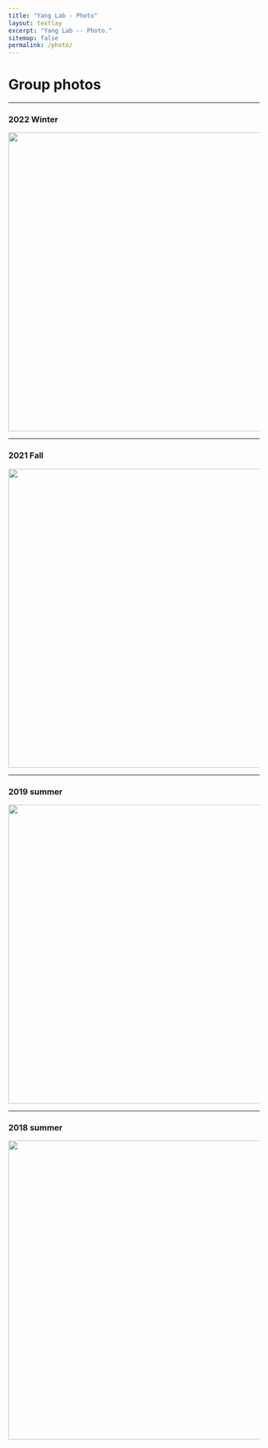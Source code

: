 ```yaml
---
title: "Yang Lab - Photo"
layout: textlay
excerpt: "Yang Lab -- Photo."
sitemap: false
permalink: /photo/
---
```


# Group photos

---

### 2022 Winter 

<img src="{{ site.url }}{{ site.baseurl }}/images/grouppic/2022.jpg" style="width: 600px">

---

### 2021 Fall 

<img src="{{ site.url }}{{ site.baseurl }}/images/grouppic/2021.jpg" style="width: 600px">

---

### 2019 summer 

<img src="{{ site.url }}{{ site.baseurl }}/images/grouppic/2019.jpg" style="width: 600px">

---

### 2018 summer

<img src="{{ site.url }}{{ site.baseurl }}/images/grouppic/2018.jpeg" style="width: 600px">

